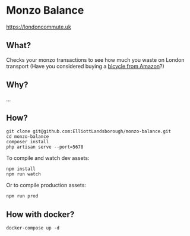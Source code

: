 # Monzo Balance

https://londoncommute.uk

## What?

Checks your monzo transactions to see how much you waste on London transport (Have you considered buying a [bicycle from Amazon](https://amzn.to/2RK1qCz)?)

## Why?

...

## How?
```
git clone git@github.com:ElliottLandsborough/monzo-balance.git
cd monzo-balance
composer install
php artisan serve --port=5678
```
To compile and watch dev assets:
```
npm install
npm run watch
```
Or to compile production assets:
```
npm run prod
```

## How with docker?
```
docker-compose up -d
```
